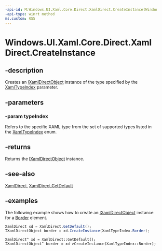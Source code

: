 ```yaml
---
-api-id: M:Windows.UI.Xaml.Core.Direct.XamlDirect.CreateInstance(Windows.UI.Xaml.Core.Direct.XamlTypeIndex)
-api-type: winrt method
ms.custom: RS5
---
```


<!-- Method syntax.
public IXamlDirectObject XamlDirect.CreateInstance(XamlTypeIndex typeIndex)
-->

# Windows.UI.Xaml.Core.Direct.XamlDirect.CreateInstance

## -description
Creates an [IXamlDirectObject](ixamldirectobject.md) instance of the type specified by the [XamlTypeIndex](xamltypeindex.md) parameter.


## -parameters
### -param typeIndex
Refers to the specific XAML type from the set of supported types listed in the [XamlTypeIndex](xamltypeindex.md) enum.

## -returns
Returns the [IXamlDirectObject](ixamldirectobject.md) instance.

## -see-also
[XamlDirect](xamldirect.md), [XamlDirect.GetDefault](xamldirect_getdefault_846721868.md)

## -examples
The following example shows how to create an [IXamlDirectObject](ixamldirectobject.md) instance for a [Border](../windows.ui.xaml.controls/border.md) element. 

```csharp
XamlDirect xd = XamlDirect.GetDefault();
IXamlDirectObject border = xd.CreateInstance(XamlTypeIndex.Border);
```

```cppcx
XamlDirect^ xd = XamlDirect::GetDefault();
IXamlDirectObject^ border = xd->CreateInstance(XamlTypeIndex::Border);
```
